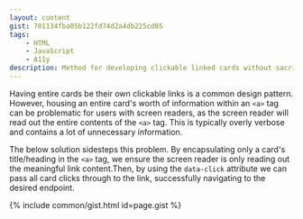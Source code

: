 ```yaml
---
layout: content
gist: 701134fba05b122fd74d2a4db225cd05
tags:
    - HTML
    - JavaScript
    - A11y
description: Method for developing clickable linked cards without sacrificing the user experience for screen reader users
---
```


Having entire cards be their own clickable links is a common design pattern. However, housing an entire card's worth of information within an `<a>` tag can be problematic for users with screen readers, as the screen reader will read out the entire contents of the `<a>` tag. This is typically overly verbose and contains a lot of unnecessary information.

The below solution sidesteps this problem. By encapsulating only a card's title/heading in the `<a>` tag, we ensure the screen reader is only reading out the meaningful link content.Then, by using the `data-click` attribute we can pass all card clicks through to the link, successfully navigating to the desired endpoint.

{% include common/gist.html id=page.gist %}